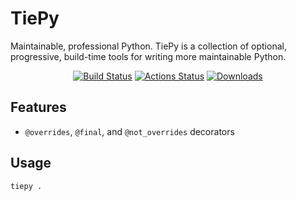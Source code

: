 # TiePy

Maintainable, professional Python.
TiePy is a collection of optional, progressive, build-time tools for writing more maintainable Python.

<p align="center">
<a href="https://travis-ci.com/psf/black"><img alt="Build Status" src="https://travis-ci.com/psf/black.svg?branch=master"></a>
<a href="https://github.com/gricey432/tiepy/actions"><img alt="Actions Status" src="https://github.com/gricey432/tiepy/workflows/Upload%20Python%20Package/badge.svg"></a>
<a href="https://pepy.tech/project/tiepy"><img alt="Downloads" src="https://pepy.tech/badge/piepy"></a>
</p>

## Features

* `@overrides`, `@final`, and `@not_overrides` decorators

## Usage

```bash
tiepy .
```
